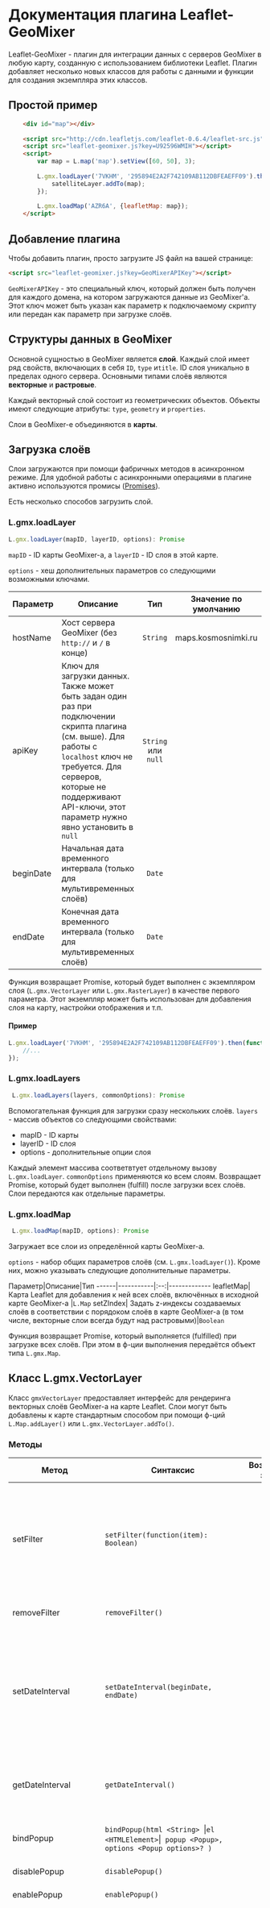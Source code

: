 # Документация плагина Leaflet-GeoMixer

Leaflet-GeoMixer - плагин для интеграции данных с серверов GeoMixer в любую карту, созданную с использованием библиотеки Leaflet. 
Плагин добавляет несколько новых классов для работы с данными и функции для создания экземпляра этих классов.

## Простой пример

```html
	<div id="map"></div>
 
	<script src="http://cdn.leafletjs.com/leaflet-0.6.4/leaflet-src.js"></script>
	<script src="leaflet-geomixer.js?key=U92596WMIH"></script>
	<script>
		var map = L.map('map').setView([60, 50], 3);
		
		L.gmx.loadLayer('7VKHM', '295894E2A2F742109AB112DBFEAEFF09').then(function(satelliteLayer) {
		    satelliteLayer.addTo(map);
		});
		
        L.gmx.loadMap('AZR6A', {leafletMap: map});
	</script>
```

## Добавление плагина

Чтобы добавить плагин, просто загрузите JS файл на вашей странице:

```html
<script src="leaflet-geomixer.js?key=GeoMixerAPIKey"></script>
```

`GeoMixerAPIKey` - это специальный ключ, который должен быть получен для каждого домена, на котором загружаются данные из GeoMixer'а. 
Этот ключ может быть указан как параметр к подключаемому скрипту или передан как параметр при загрузке слоёв.

## Структуры данных в GeoMixer

Основной сущностью в GeoMixer является **слой**. Каждый слой имеет ряд свойств, включающих в себя `ID`, `type` и`title`.
ID слоя уникально в пределах одного сервера. Основными типами слоёв являются **векторные** и **растровые**.

Каждый векторный слой состоит из геометрических объектов. Объекты имеют следующие атрибуты: `type`, `geometry` и `properties`. 

Слои в GeoMixer-е объединяются в **карты**.

## Загрузка слоёв

Слои загружаются при помощи фабричных методов в асинхронном режиме. Для удобной работы с асинхронными операциями в плагине активно используются промисы ([Promises](https://promisesaplus.com/)).

Есть несколько способов загрузить слой.

### L.gmx.loadLayer
```js
L.gmx.loadLayer(mapID, layerID, options): Promise
```

`mapID` - ID карты GeoMixer-а, а `layerID` - ID слоя в этой карте.

`options` - хеш дополнительных параметров со следующими возможными ключами.

Параметр|Описание|Тип|Значение по умолчанию
------|-----------|:--:|-------------
hostName| Хост сервера GeoMixer (без `http://` и `/` в конце)|`String`|maps.kosmosnimki.ru
apiKey|Ключ для загрузки данных. Также может быть задан один раз при подключении скрипта плагина (см. выше). Для работы с `localhost` ключ не требуется. Для серверов, которые не поддерживают API-ключи, этот параметр нужно явно установить в `null`|`String` или `null`|
beginDate|Начальная дата временного интервала (только для мультивременных слоёв)|`Date`|
endDate|Конечная дата временного интервала (только для мультивременных слоёв)|`Date`|

Функция возвращает Promise, который будет выполнен с экземпляром слоя (`L.gmx.VectorLayer` или `L.gmx.RasterLayer`) в качестве первого параметра. Этот экземпляр может быть использован для добавления слоя на карту, настройки отображения и т.п.

#### Пример
```js
L.gmx.loadLayer('7VKHM', '295894E2A2F742109AB112DBFEAEFF09').then(function(satelliteLayer) {
    //...
});
```

### L.gmx.loadLayers
```js
 L.gmx.loadLayers(layers, commonOptions): Promise
```

Вспомогательная функция для загрузки сразу нескольких слоёв. `layers` - массив объектов со следующими свойствами:
  * mapID - ID карты 
  * layerID - ID слоя
  * options - дополнительные опции слоя

Каждый элемент массива соответвтует отдельному вызову `L.gmx.loadLayer`. `commonOptions` применяются ко всем слоям.
Возвращает Promise, который будет выполнен (fulfill) после загрузки всех слоёв. Слои передаются как отдельные параметры.

### L.gmx.loadMap
```js
 L.gmx.loadMap(mapID, options): Promise
```
Загружает все слои из определённой карты GeoMixer-а.

`options` - набор общих параметров слоёв (см. `L.gmx.loadLayer()`). Кроме них, можно указывать следующие дополнительные параметры.

Параметр|Описание|Тип
------|-----------|:--:|-------------
leafletMap| Карта Leaflet для добавления к ней всех слоёв, включённых в исходной карте GeoMixer-а |`L.Map`
setZIndex| Задать z-индексы создаваемых слоёв в соответствии с порядоком слоёв в карте GeoMixer-а (в том числе, векторные слои всегда будут над растровыми)|`Boolean`

Функция возвращает Promise, который выполняется (fulfilled) при загрузке всех слоёв. При этом в ф-ции выполнения передаётся объект типа `L.gmx.Map`.

## Класс L.gmx.VectorLayer

Класс `gmxVectorLayer` предоставляет интерфейс для рендеринга векторных слоёв GeoMixer-а на карте Leaflet.
Слои могут быть добавлены к карте стандартным способом при помощи ф-ций `L.Map.addLayer()` или `L.gmx.VectorLayer.addTo()`.

### Методы
Метод|Синтаксис|Возвращаемое значение|Описание
------|------|:---------:|-----------
setFilter|`setFilter(function(item): Boolean)`|`this`| Установить ф-цию для фильтрации объектов перед рендерингом. Единственный аргумент - ф-ция, которая получает объект из слоя и возвращает булево значение (`false` - отфильтровать)
removeFilter|`removeFilter()`||Удалить ф-цию фильтрации объектов перед рендерингом.
setDateInterval|`setDateInterval(beginDate, endDate)`|`this`|Задаёт временной интервал для мультиврменных слоёв. Только объекты из этого интервала будут показаны на карте. `beginDate` и `endDate` имеют тип `Date`. `beginDate` включается в интервал, `endDate` - исключается.
getDateInterval|`getDateInterval()`|`Object`|Получение временного интервала слоя (возвращает объект с атрибутами dateBegin и dateEnd).
bindPopup|`bindPopup(html <String> `&#124;` el <HTMLElement> `&#124;` popup <Popup>, options <Popup options>? )`|`this`| Подключить обработчик баллунов по клику на объекте слоя.
disablePopup|`disablePopup()`|`this`| Отключить показ баллунов.
enablePopup|`enablePopup()`|`this`| Включить показ баллунов.
addPopupHook|`addPopupHook(key, callback:function(properties, div, node, hooksCount))`|`this`| Включить дополнительную обработку содержимого всплывающей подсказки. Где key - наименование поля в шаблоне балуна. callback(properties, div, node, hooksCount) - функция дополнительной обработки. Параметры: `properties` - атрибуты объекта по которому формируется балун, `div` - ссылка на HTML ноду содержимого балуна, `node` - нода сформированная после замены поля key, если поле в шаблоне не найдено node равно null, `hooksCount` - список встретившихся в шаблоне ключей [key]. (Примечание: вызывается один раз если [key] в шаблоне не найден, либо для каждого встретившегося в шаблоне [key])
removePopupHook|`removePopupHook(key)`|`this`| Отменить дополнительную обработку содержимого всплывающей подсказки. Где key – наименование поля в шаблоне балуна.
getItemBalloon|`getItemBalloon(id <UInt>)`|`<String>`| Получить popup контент для объекта с идентификатором id (если объект не найден или контент для popup не определен возвращается пустая строка).
getPopups|`getPopups(flag <Boolean>)`|`id [] or <Popup>[]`| Получить список открытых popup (при flag = true возвращается массив открытых Popup, по умолчанию список идентификаторов объектов для которых открыты Popup).
addPopup|`addPopup(id <Int>)`|`this`| Добавить popup для объекта с идентификатором id (если объект не найден popup будет добавлен после отрисовки объекта).
disableFlip|`disableFlip()`|`this`| Установить флаг отмены ротации объектов слоя.
enableFlip|`enableFlip()`|`this`| Удалить флаг отмены ротации объектов слоя.
bringToTopItem|`bringToTopItem(id <Int>)`|`this`| Поместить объект слоя с идентификатором id выше всех остальных объектов слоя.
bringToBottomItem|`bringToBottomItem(id <Int>)`|`this`| Поместить объект слоя с идентификатором id ниже всех остальных объектов слоя.
repaint|`repaint()` ||Перерисовать слой. В отличае от `L.TileLayer.redraw()`, не пересоздаёт тайлы слоя, а лишь перерисовывает их. Работает быстрее и без моргания слоя на экране.
redrawItem|`redrawItem(id <UInt>)` ||Перерисовать объект слоя с идентификатором id.
setRasterHook|`setRasterHook(function(dstCanvas, srcImage, sx, sy, sw, sh, dx, dy, dw, dh, info): Promise)`|`this`|Команда  предназначена для предобработки растров объектов слоя (например раскраска по палитре и т.п.). Единственный аргумент - ф-ция, аргументы функции: `dstCanvas` - результирующий холст растра объекта, `srcImage` - тайл растра объекта полученный с сервера (далее источник), sx , sy, sw, sh - описание прямоугольника пикселов из источника `image`, dx, dy, dw, dh - описание прямоугольника пикселов на результирующем холсте `canvas`, info - дополнительное описание. Функция может возвращать возвращать: `Promise` - будет произведена асинхронная обработка, `undefined` - обработка завершена в синхронном режиме.
removeRasterHook|`removeRasterHook()`|`this`|Удалить функцию обработки растров объектов слоя.
addObserver|`addObserver(<`[Observer options](#observer-options)`>)`|`<`[Observer](#Класс-observer)`>`|Добавление функции отбора объектов слоя по заданным условиям.
removeObserver|`removeObserver(<`[Observer](#Класс-observer)`>)`|`<`[Observer](#Класс-observer)`>`|Удаление обсервера.
getItemProperties|`getItemProperties(attribute[])`|`<Object>`|Преобразование массива атрибутов векторного объекта в Hash.
setStyleHook|`setStyleHook(<Func>)`|`this`|Установка функции переопределения стиля отрисовки объекта. Единственный аргумент - ф-ция, которая принимает объект из слоя и возвращает (`null` - объект не отрисовывать , [Canvas Style object](https://developer.mozilla.org/en-US/docs/Web/API/Canvas_API/Tutorial/Applying_styles_and_colors) - переопределямые свойства Canvas стиля отрисовки объекта)
removeStyleHook|`removeStyleHook()`||Удаление функции переопределения стиля отрисовки объекта.
setStyles|`setStyles(<`[StyleFilter](#user-content-stylefilter---объект-стиля-слоя)`>[])`|`this`| Установка массива стилей слоя (Примеры: [setStyleProp.html](http://scanex.github.io/Leaflet-GeoMixer/debug/setStyleProp.html),
getStyles|`getStyles()`|`<`[StyleFilter](#user-content-stylefilter---объект-стиля-слоя)`>[]`| Получение массива стилей слоя (выдаются опции стилей отличающиеся от устанавливаемых по умолчанию).
getStylesByProperties|`getStylesByProperties( <attribute[]>, zoom)`|`styleIndex[]`| Получение массива номеров стилей объекта слоя для заданного зума(первый аргумент это массив атрибутов объекта, второй аргумент zoom по умолчанию = 1).
getIcons|`getIcons(callback<Function>)`|`<`[StyleFilter](#user-content-stylefilter---объект-стиля-слоя)`>[]`| В качестве аргумента callback функция получает массив объектов иконок для каждого из стилей слоя (при наличии `iconURL` для каждого стиля в ключе `image` выдается `<HTMLCanvasElement || HTMLImageElement>`).
setStyle|`setStyle(<`[StyleFilter](#user-content-stylefilter---объект-стиля-слоя)`>, <UInt>num)`|`this`|Изменение существующего стиля - под номером `num` (при отсутствии стиля команда игнорируется).
getStyle|`getStyle(<Number>)`|`<`[StyleFilter](#user-content-stylefilter---объект-стиля-слоя)`>`| Получение стилевого фильтра по его номеру (выдаются опции стилей отличающиеся от устанавливаемых по умолчанию).
setRasterOpacity|`setRasterOpacity(<Float>)`|`this`|Изменение opacity растровых снимков объектов слоя (в дипазоне от `0` до `1`).
setZIndexOffset|`setZIndexOffset(<UInt>)`||Установка `z-index` смещения контейнера слоя(по умолчанию: `0`)
bindClusters|`bindClusters(options <`[Clusters options](#clusters-options---опции-кластеризации)`>? )`|`this`| Подключить кластеризацию слоя. Пример [bindClusters.html](http://ScanEx.github.com/Leaflet-GeoMixer/examples/bindClusters.html).
unbindClusters|`unbindClusters()`|`this`| Отключить кластеризацию слоя.
bindHeatMap|`bindHeatMap(options <`[HeatMap options](#heatmap-options---опции-heatmap)`>? )`|`this`| Подключить HeatMap слоя. Пример [bindHeatMap.html](http://ScanEx.github.com/Leaflet-GeoMixer/examples/bindHeatMap.html).
unbindHeatMap|`unbindHeatMap()`|`this`| Отключить HeatMap слоя.
bindWMS|`bindWMS(options <`[TileLayer.WMS options](http://leafletjs.com/reference.html#tilelayer-wms-options)`>? )`|`this`| Подключить отображение WMS слоя.
unbindWMS|`unbindWMS()`|`this`| Отключить отображение WMS слоя.
addClipPolygon|`addClipPolygon(<`[L.Polygon](http://leafletjs.com/reference.html#polygon) or [L.GeoJSON](http://leafletjs.com/reference.html#geojson)`>)`|`this`| Добавить полигон обрезки данных слоя.
removeClipPolygon|`removeClipPolygon(<`[L.Polygon](http://leafletjs.com/reference.html#polygon) or [L.GeoJSON](http://leafletjs.com/reference.html#geojson)`>)`|`this`| Удалить полигон обрезки данных слоя.

#### Примечания

*     Управление отображением слоя по zoom осуществляется при помощи задания MinZoom, MaxZoom в [StyleFilter](#user-content-stylefilter---объект-стиля-слоя) команд установки стилями setStyles, setStyle. (Не используйте прямое изменение minZoom, maxZoom в опциях слоя)

#### Events

| Type | Property | Description
| --- | --- |:---
| click | `<Event>` | click на объекте векторного слоя
| dblclick | `<Event>` | dblclick на объекте векторного слоя
| mousedown | `<Event>` | mousedown на объекте векторного слоя
| mouseup | `<Event>` | mouseup на объекте векторного слоя
| mousemove | `<Event>` | mousemove на объекте векторного слоя
| mouseover | `<Event>` | mouseover на объекте векторного слоя
| mouseout | `<Event>` | mouseout на объекте векторного слоя
| contextmenu | `<Event>` | contextmenu на объекте векторного слоя
| stylechange | `<Event>` | произошло изменение в стилях слоя
| versionchange | `<Event>` | произошло изменение версии слоя
| popupopen | `<PopupEvent>` | происходит при открытии Popup.
| popupclose | `<PopupEvent>` | происходит при закрытии Popup.

###Event object

Расширяет [Leaflet Event](http://leafletjs.com/reference.html#event-objects)

Свойство|Тип|Описание
------|:---------:|-----------
gmx.id|`<UInt>`| Идентификатор объекта.
gmx.target|`<`[VectorTile item](#vectortile-item)`>`| Объект векторного слоя на котором произошло событие.
gmx.layer|`<`[L.gmx.VectorLayer](#Класс-lgmxvectorlayer)`>`| Слой которому принадлежит `gmx.target`.

###PopupEvent object

Расширяет [Leaflet PopupEvent](http://leafletjs.com/reference.html#popup-event)

Свойство|Тип|Описание
------|:---------:|-----------
gmx.id|`<UInt>`| Идентификатор объекта.
gmx.properties|`<Object>`| Свойства объекта векторного слоя на котором произошло событие.
gmx.templateBalloon|`<String>`| Шаблон балуна.
gmx.summary|`<String>`| Итоговая строка балуна.
gmx.latlng|`<LatLng>`| Координаты балуна.

###VectorTile item

Свойство|Тип|Описание
------|:---------:|-----------
id|`<UInt>`| Идентификатор объекта.
properties|`<attribute[]>`| Массив атрибутов (первый элемент - id объекта, последний - геометрия части объекта).
dataOption|`<Object>`| Дополнительная информация.
item|`<Object>`| Дополнительная информация объекта.

## StyleFilter - объект стиля слоя

      // массив стилевых фильтров слоя (по умолчанию: '[стилевой фильтр по умолчанию]')  
        {  
           'MinZoom': <Uint>                 // мин. zoom (по умолчанию: `1`)
           ,'MaxZoom': <Uint>                // макс.zoom (по умолчанию: `21`)
           ,'Filter': <SQL string>           // SQL выражение стиля (по умолчанию: `` без фильтрации)
           ,'Balloon': <String>              // Шаблон балуна (поля атрибутов объектов заключаются в квадратные скобки)
           ,'DisableBalloonOnMouseMove': <Boolean>   // отключение балунов по наведению (по умолчанию: `true`)  
           ,'DisableBalloonOnClick': <Boolean>   // отключение балунов при `click` (по умолчанию: `false`)  
           ,'RenderStyle': <Style object>    // стиль (Тип данных Style)  
           ,'HoverStyle': <Style object>     // hover стиль (Тип данных Style)  
        }

### SQL string - строка отбора объектов

Применяется в фильтрах и стилях.

Допускаются следующие простейшие операции: `=`,  `>`, `<`, `>=`, `<=`, `LIKE`, `IN`, `OR`

Поля атрибутов объектов заключаются в квадратные скобки.
Строковые константы заключаются в одинарные кавычки.

Примеры выражений:

        [sceneid] = 'irk1-e2346192'
        [sceneid] LIKE 'irk1-e23461%'
        [sceneid] = 'irk1-e2346192'
        [ogc_fid] IN (13, 12, 18)
        [ogc_fid] > 12 OR [ogc_fid] < 6

### Style object - объект стиля
    {
        iconUrl: <String>,              // marker.image - URL иконки маркера
        iconAngle : <Float>,            // marker.angle - угол поворота маркера (по умолчанию: 0)
        iconSize: <UInt|Expression>,    // размер иконки - зависит от marker.size
        iconScale: <Float>,             // масштабирование маркера (по умолчанию: 1) - marker.scale
        iconMinScale: <Float>,          // минимальный scale (по умолчанию: 0.01) - marker.minScale
        iconMaxScale: <Float>,          // максимальный scale (по умолчанию: 1000) - marker.maxScale
        iconCircle: <Boolean>,          // Отображение круга (по умолчанию: false) - marker.circle
        iconCenter: <Boolean>,          // marker.center - флаг центрирования маркера (по умолчанию: true)
        iconAnchor: [<UInt>, <UInt>],   // marker.dx, marker.dy - смещение X,Y
        iconColor  : <UInt>,            // marker.color - замена цвета 0xff00ff на color в маркере (по умолчанию: 0xff00ff)

        stroke: <Boolean>,              // признак отрисовки границы объекта - наличие outline
        color:  <UInt|Expression>,      // цвет границы объекта (по умолчанию: 0) - outline.color
        weight: <UInt>,                 // ширина линии границ объекта (по умолчанию: 0) - outline.thickness
        opacity: <Float>,               // opacity линии границ объекта (от 0.0 до 1.0 по умолчанию: 1) - outline.opacity (от 0 до 100)
        dashArray: <String>,            // описание пунктирной линии [dash pattern](https://developer.mozilla.org/en/SVG/Attribute/stroke-dasharray) (по умолчанию: null) - зависит от outline.dashes 

        fillColor: <UInt|Expression>,   // цвет заполнения (по умолчанию: 0) - fill.color
        fillOpacity: <Float>,           // opacity заполнения объекта (от 0.0 до 1.0 по умолчанию: 1) - fill.opacity (от 0 до 100)
        fillIconUrl: <String>,          // URL BitMap которое берется в качестве подложки заполнения (по умолчанию: '') - fill.image 
        fillPattern: {                  // fill.pattern
                colors: <UInt>[]        // массив цветов в формате UInt|Expression (по умолчанию: [])
                style: String,          // могут быть заданны строки (horizontal, vertical, diagonal1, diagonal2, circle, cross)
                                                        (по умолчанию: 'horizontal')
                width: <UInt>,          // ширина каждого цвета в пикселах (по умолчанию: 8)
                step: <UInt>            // отступ в пикселах после каждого цвета (для circle от края)
        },
        fillRadialGradient: {                // fill.radialGradient
                x1: <UInt|Expression>     // сдвиг по оси X центра первой окружности; (по умолчанию: 0)
                y1: <UInt|Expression>     // сдвиг по оси Y центра первой окружности; (по умолчанию: 0)
                r1: <UInt|Expression>     // радиус первой окружности; (по умолчанию: 0)
                x2: <UInt|Expression>     // сдвиг по оси X центра второй окружности; (по умолчанию: 0)
                y2: <UInt|Expression>     // сдвиг по оси Y центра второй окружности; (по умолчанию: 0)
                r2: <UInt|Expression>     // радиус второй окружности; (по умолчанию: 0)
                colorStop: [[position, color, opacity]...]     // массив стоп цветов объекта градиента
                  // position — положение цвета в градиенте. Значение должно быть в диапазоне 0.0 (начало) до 1.0 (конец);
                  // color — код цвета или формула.
                  // opacity — прозрачность
                    (по умолчанию: addColorStop = [[0, 0xFF0000,0.5], [1, 0xFFFFFF,1]])
        },
        fillLinearGradient: {              // fill.linearGradient
                x1: <UInt|Expression>     // сдвиг по оси X начальной точки (по умолчанию: 0)
                y1: <UInt|Expression>     // сдвиг по оси Y начальной точки (по умолчанию: 0)
                x2: <UInt|Expression>     // сдвиг по оси X конечной точки (по умолчанию: 0)
                y2: <UInt|Expression>     // сдвиг по оси Y конечной точки (по умолчанию: 0)
                colorStop: [[position, color, opacity]...]     // массив стоп цветов объекта градиента
                  // position — положение цвета в градиенте. Значение должно быть в диапазоне 0.0 (начало) до 1.0 (конец);
                  // color — код цвета или формула.
                  // opacity — прозрачность
                    (по умолчанию: addColorStop = [[0, 0xFF0000,100], [1, 0xFFFFFF,100]])
        },

        labelTemplate: <String>,         // Шаблон текста метки, поля заключаются в квадратные скобки (по умолчанию: '')
        labelField: <String>,            // текст метки брать из атрибута объекта (по умолчанию: '') - label.field
        labelColor: <UInt>,              // цвет текстовой метки (по умолчанию: 0) - label.color
        labelHaloColor: <UInt>,          // цвет Glow вокруг метки (по умолчанию: -1) - label.haloColor
        labelFontSize: <UInt>,           // FontSize метки  (по умолчанию: 0) - label.size
        labelSpacing: <UInt>,            // растояние между символами (по умолчанию: 0) - label.spacing
        labelAlign: <String>,            // выравнивание могут быть заданны строки (left, right, center) (по умолчанию: left) - только для точечных объектов
        labelAnchor: [<UInt>, <UInt>],   // смещение label X,Y - зависит от label.dx, label.dy, label.align - только для точечных объектов
    }

**Expression** - строка арифметического выражения результатом которой должно быть число (**Float**)
В выражении допускаются следующие опреации (+ - * /)
В квадратных скобках могут указываться имена атрибутов визуализируемого объекта.

### Порядок применения стилей к геометрии
**Point**

*     Если есть `iconUrl`(и данный image доступен), рисуем иконку, используя стили
*     Иначе если есть radialGradient- рисуем круг заполненный радиальным градиентом
*     Иначе, если оба атрибута в массиве `iconSize` > 0, рисуем квадратик(???) заданного размера используя атрибуты для границ и заполнения объекта.
*     Иначе ничего не рисуем

**Line**

*     Если есть `iconUrl`, рисуем иконку в центре bounds объекта, используя стили
*     Иначе, рисуем линию, используя атрибуты для границ объекта.

**Polygon**

*     Если есть `iconUrl`, рисуем иконку в центре  bounds объекта, используя стили
*     Рисуем границы полигона, используя атрибуты для границ объекта.
*     Примененяем стили заполнения (атрибуты с префиксом `fill`)

**Применение стиля заполнения**

*     Если есть `fillImage` (и данный image доступен) – background полигона заполняется данным image
*     Иначе если есть `fillPattern` – background полигона заполняется сгенерированным по данному pattern bitmap
*     Иначе если есть `fillLinearGradient` - заполняем линейным градиентом
*     Иначе если есть `fillColor` – background полигона заполняется используя fillColor, fillOpacity
*     Иначе заполнения нет


### HeatMap options - опции heatmap

HeatMap производится через плагин [Leaflet.heat](https://github.com/Leaflet/Leaflet.heat)
В качестве опций можно применять все стандартные опции плагина [Leaflet.heat-options](https://github.com/Leaflet/Leaflet.heat#lheatlayerlatlngs-options).
Ниже представлен список дополнительный опций включенных в плагин HeatMap.

Параметр|Тип|Значение по умолчанию|Описание
------|:--:|:------:|:-----------
maxHeatMapZoom|`<Number>`|`6`| Максимальный zoom на котором включен HeatMap слоя. (На всех zoom > maxZoom слой будет ображаться без HeatMap).
intensityField|`<String>`|   | Наименование атрибута значение которого используется для расчета [интенсивности точки](https://github.com/Leaflet/Leaflet.heat#lheatlayerlatlngs-options).
intensityScale|`<Number|Function>`|`1`| Множитель используемый при расчете интенсивности точки.

### Clusters options - опции кластеризации

Кластеризация производится через плагин [Leaflet.markercluster](https://github.com/Leaflet/Leaflet.markercluster)
Ниже представлен список дополнительный опций включенных в плагин кластеризации.

Параметр|Тип|Значение по умолчанию|Описание
------|:--:|:------:|:-----------
maxZoom|`<Number>`|`6`| Максимальный zoom на котором включена кластеризация слоя. (На всех zoom > maxZoom слой будет ображаться без кластеризации).
showCoverageOnHover|`<Boolean>`|`false`| Показ контуров кластеров по наведению мыши по умолчанию отключен.
clusterclick|`<Function|Boolean>`|| Установка обработчика `click` на кластере. При `true` - устанавливается обработчик показа членов кластера(с отключением опции zoomToBoundsOnClick).
clusterIconOptions|`<`[СlusterIcon options](#Сlustericon-options)`>`|| Переопределение иконок кластеров (по умолчанию кластеры отображаются стандартными средствами плагина).
notClusteredIcon|`<`[L.Icon](http://leafletjs.com/reference.html#icon)`>`|| Иконка для объектов не попавших в кластеры (по умолчанию применяются иконки объектов по соответствующим стилям слоя).

### СlusterIcon options

Параметр|Тип|Значение по умолчанию|Описание
------|:--:|:------:|:-----------
radialGradient|`<`[RadialGradient options](#radialgradient-options)`>`|| Описание иконки радиального градиента.
text|`<Text options>`|| Высвечивать колич.объектов в кластере(стиль по умолчанию { stroke: 'black', strokeWidth: 1, fill: 'white' }).

### RadialGradient options

Параметр|Тип|Значение по умолчанию|Описание
------|:--:|:------:|:-----------
radiusFunc|`<Function>`|| Функция возвращающая радиус иконки кластера в пикселях - аргументом является количество объектов в кластере.
colorStop|`<Array>`|| Массив стоп цветов объекта градиента (аналогично [colorStop](#style-object---объект-стиля) в описании стилей fillRadialGradient).

## Класс Observer

Объект возвращаемый методом `addObserver` слоя `L.gmx.VectorLayer`.

### Методы
Метод|Синтаксис|Возвращаемое значение|Описание
------|------|:---------:|-----------
setBounds|`setBounds(<`[L.LatLngBounds](http://leafletjs.com/reference.html#latlngbounds)`>)`|`this`| Изменить прямоугольник отслеживания объектов.
setDateInterval|`setDateInterval(beginDate, endDate)`|`this`|Изменить временной интервал.
deactivate|`deactivate()`|`this`|Отключение активности обсервера.
activate|`activate()`|`this`|Включение активности обсервера.
isActive|`isActive()`|`Boolean`|Получить флаг активности обсервера (по умолчанию `true`).

### Observer options
Параметр|Тип|Значение по умолчанию|Описание
------|:--:|:------:|:-----------
type|`<String>`|`update`|Тип обсервера. Возможные значения (`update` - передача изменений, `resend` - передача всех объектов)
bounds|`<`[L.LatLngBounds](http://leafletjs.com/reference.html#latlngbounds)`>`|Весь мир| Прямоугольник отслеживания объектов.
dateInterval|`<Date[]>`|`null`| Временной интервал - массив из 2-х элементов [Начальная дата, Конечная дата]. (Для не мультивременных слоев `null`).
filters|`<String[]>`|`[]`| Массив идентификаторов фильтров применяемых в обсервере (на данный момент только `userFilter` предварительно воспользовавшись методом слоя `setFilter`).
active|`<Boolean>`|`true`| Является ли обсервер активным
callback|`Func(`[Observer data](#observer-data)`)`||Производится отбор объектов по заданным условиям: `bounds`, `dateInterval` и `filters`.

### Observer data
Параметр|Тип|Значение по умолчанию|Описание
------|:--:|:------:|:-----------
count|`<UInt>`|`0`|Количество объектов отобранных по условиям отбора объектов указанным в обсервере.
added|`<`[VectorTile item](#vectortile-item)`[]>`|[]|Массив объектов (при `type="update"` только объекты ранее не удовлетворявшие условиям отбора).
removed|`<`[VectorTile item](#vectortile-item)`[]>`|null|Массив удаляемых объектов т.е. переставших удовлетворять условиям отбора(при `type="resend"` атрибут отсутствует).

### VectorTile item
Объекты векторного слоя получаемые с сервера разбиты по тайлам - части геометрии выходящие за пределы тайлов заменяются отрезками по границам тайла.

Параметр|Тип|Описание
------|:--:|:-----------
id|`<UInt>`|Идентификатор объекта.
properties|`<attribute[]>`|Массив атрибутов (первый элемент - id объекта, последний - геометрия части объекта).
dataOption|`<Object>`|Дополнительная информация.
item|`<Object>`|Дополнительная информация объекта.

## Класс L.gmx.RasterLayer

Класс `L.gmx.RasterLayer` рисует на карте растровые слои из GeoMixer-а.

Method|Syntax|Return type|Description
------|------|:---------:|-----------
addTo|`addTo(map)`|`this`|Добавить слой на карту. Аргумент `map` имеет тип `L.Map`.

## Класс L.gmx.Map
Класс `L.gmx.Map` используется для работы с картой (как с набором слоёв). Он включает ряд свойств для итерирования и поиска слоёв из карты.

###Свойства

Свойство|Тип|Описание
------|:---------:|-----------
layers|`L.gmx.VectorLayer[]` или `L.gmx.RasterLayer[]`| Массив всех слоёв из карты GeoMixer-а
layersByID|Object| Хеш слоёв с ID слоя в качестве ключа хеша
layersByTitle|Object| Хеш слоёв с заголовком (title) слоя в качестве ключа хеша

## Дополнительные свойства L.Map.options используемые плагинами

Параметр|Тип|Значение по умолчанию|Описание
------|:---------:|:-------|-----------
distanceUnit|`<String>`|| Возможные значения `m` - метры, `km` - километры, `nm` - морские мили, `auto` (по умолчанию `auto` - автоматически выбирать в зависимости от значений)
squareUnit|`<String>`|| Возможные значения `m2` - кв.метры, `km2` - кв.километры, `ha` - гектары, `auto` (по умолчанию `auto` - автоматически выбирать в зависимости от значений)
maxPopupCount|`<Number>`|| Максимальное количество popup элементов на карте (по умолчанию `1`)

